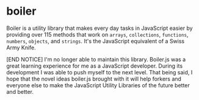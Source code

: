 boiler
======

Boiler is a utility library that makes every day tasks in JavaScript easier by providing over 115 methods that work
on `arrays`, `collections`, `functions`, `numbers`, `objects`, and `strings`. It's the JavaScript equivalent of a
Swiss Army Knife.

[END NOTICE] I'm no longer able to maintain this library. Boiler.js was a great learning experience for me as a JavaScript developer. During its development I was able to push myself to the next level. That being said, I hope that the novel ideas boiler.js brought with it will help forkers and everyone else to make the JavaScript Utility Libraries of the future better and better.
